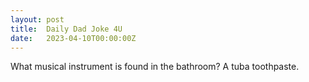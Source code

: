 ```yaml
---
layout: post
title:  Daily Dad Joke 4U
date:   2023-04-10T00:00:00Z
---
```

What musical instrument is found in the bathroom? A tuba toothpaste.
